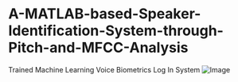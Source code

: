 # A-MATLAB-based-Speaker-Identification-System-through-Pitch-and-MFCC-Analysis
Trained Machine Learning Voice Biometrics Log In System
![Image](https://github.com/user-attachments/assets/f32daee7-6c4e-4dcb-b426-e7e348843579)
